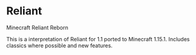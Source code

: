 # Reliant
Minecraft Reliant Reborn

This is a interpretation of Reliant for 1.1 ported to Minecraft 1.15.1. Includes classics where possible and new features.
